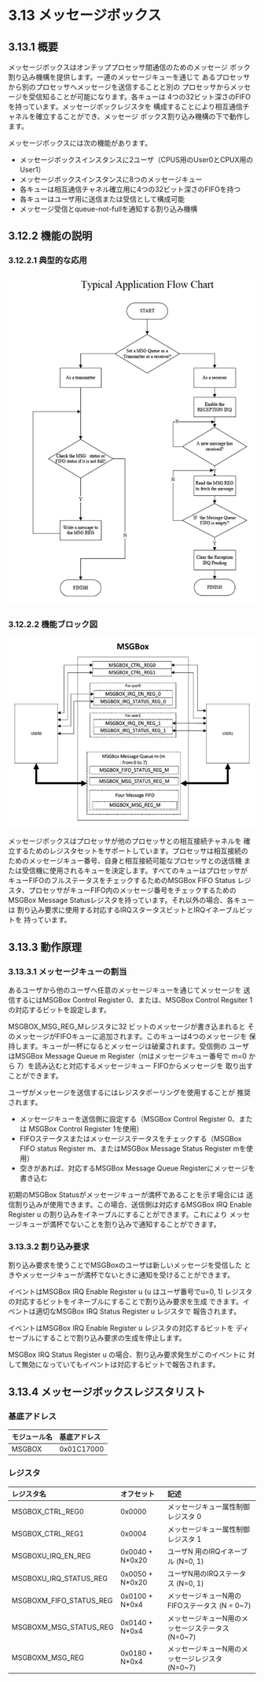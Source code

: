 # 3.13 メッセージボックス

## 3.13.1 概要

メッセージボックスはオンチッププロセッサ間通信のためのメッセージ
ボック割り込み機構を提供します。一連のメッセージキューを通じて
あるプロセッサから別のプロセッサへメッセージを送信することと別の
プロセッサからメッセージを受信知ることが可能になります。各キューは
4つの32ビット深さのFIFOを持っています。メッセージボックレジスタを
構成することにより相互通信チャネルを確立することができ、メッセージ
ボックス割り込み機構の下で動作します。

メッセージボックスには次の機能があります。

- メッセージボックスインスタンスに2ユーザ（CPUS用のUser0とCPUX用のUser1）
- メッセージボックスインスタンスに8つのメッセージキュー
- 各キューは相互通信チャネル確立用に4つの32ビット深さのFIFOを持つ
- 各キューはユーザ用に送信または受信として構成可能
- メッセージ受信とqueue-not-fullを通知する割り込み機構

## 3.12.2 機能の説明

### 3.12.2.1 典型的な応用

![図3-10](img/fig3-10.png)

### 3.12.2.2 機能ブロック図

![図3-11](img/fig3-11.png)

メッセージボックスはプロセッサが他のプロセッサとの相互接続チャネルを
確立するためのレジスタセットをサポートしています。プロセッサは相互接続の
ためのメッセージキュー番号、自身と相互接続可能なプロセッサとの送信機
または受信機に使用されるキューを決定します。すべてのキューはプロセッサが
キューFIFOのフルステータスをチェックするためのMSGBox FIFO Status
レジスタ、プロセッサがキューFIFO内のメッセージ番号をチェックするための
MSGBox Message Statusレジスタを持っています。それ以外の場合、各キューは
割り込み要求に使用する対応するIRQスタータスビットとIRQイネーブルビットを
持っています。

## 3.13.3 動作原理

### 3.13.3.1 メッセージキューの割当

あるユーザから他のユーザへ任意のメッセージキューを通じてメッセージを
送信するにはMSGBox Control Register 0、または、MSGBox Control
Regsiter 1の対応するビットを設定します。

MSGBOX_MSG_REG_Mレジスタに32 ビットのメッセージが書き込まれると
そのメッセージがFIFOキューに追加されます。このキューは4つのメッセージを
保持します。キューが一杯になるとメッセージは破棄されます。受信側の
ユーザはMSGBox Message Queue m Register（mはメッセージキュー番号で
m=0 から 7）を読み込むと対応するメッセージキュー FIFOからメッセージを
取り出すことができます。

ユーザがメッセージを送信するにはレジスタポーリングを使用することが
推奨されます。

- メッセージキューを送信側に設定する（MSGBox Control Register 0、または
  MSGBox Control Register 1を使用）
- FIFOステータスまたはメッセージステータスをチェックする（MSGBox FIFO
  status Register m、またはMSGBox Message Status Register mを使用）
- 空きがあれば、対応するMSGBox Message Queue Registerにメッセージを
  書き込む

初期のMSGBox Statusがメッセージキューが満杯であることを示す場合には
送信割り込みが使用できます。この場合、送信側は対応するMSGBox IRQ Enable
Register u の割り込みをイネーブルにすることができます。これにより
メッセージキューが満杯でないことを割り込みで通知することができます。

### 3.13.3.2 割り込み要求

割り込み要求を使うことでMSGBoxのユーザは新しいメッセージを受信した
ときやメッセージキューが満杯でないときに通知を受けることができます。

イベントはMSGBox IRQ Enable Register u (u はユーザ番号でu=0, 1)
レジスタの対応するビットをイネーブルにすることで割り込み要求を生成
できます。イベントは適切なMSGBox IRQ Status Register u レジスタで
報告されます。

イベントはMSGBox IRQ Enable Register u レジスタの対応するビットを
ディセーブルにすることで割り込み要求の生成を停止します。

MSGBox IRQ Status Register u の場合、割り込み要求発生がこのイベントに
対して無効になっていてもイベントは対応するビットで報告されます。

## 3.13.4 メッセージボックスレジスタリスト

### 基底アドレス

| モジュール名 | 基底アドレス |
|:-------------|:---------------|
| MSGBOX | 0x01C17000 |


### レジスタ

| レジスタ名 | オフセット | 記述 |
|:-----------|:-----------|:-----|
| MSGBOX_CTRL_REG0 | 0x0000 | メッセージキュー属性制御レジスタ 0 |
| MSGBOX_CTRL_REG1 | 0x0004 | メッセージキュー属性制御レジスタ 1 |
| MSGBOXU_IRQ_EN_REG | 0x0040 + N*0x20 | ユーザN 用のIRQイネーブル (N=0, 1)|
| MSGBOXU_IRQ_STATUS_REG | 0x0050 + N*0x20 | ユーザN用のIRQステータス (N=0, 1) |
| MSGBOXM_FIFO_STATUS_REG | 0x0100 + N*0x4 | メッセージキューN用のFIFOステータス (N = 0~7) |
| MSGBOXM_MSG_STATUS_REG | 0x0140 + N*0x4 | メッセージキューN用のメッセージステータス (N=0~7) |
| MSGBOXM_MSG_REG | 0x0180 + N*0x4 | メッセージキューN用のメッセージレジスタ (N=0~7) |
